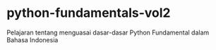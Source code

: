 # python-fundamentals-vol2
Pelajaran tentang menguasai dasar-dasar Python Fundamental dalam Bahasa Indonesia 
